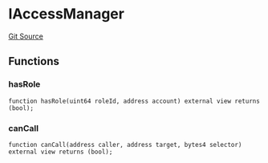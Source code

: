 # IAccessManager
[Git Source](https://github.com/capsign/protocol/blob/dfa6820124c5610a6bfa06329447dbae7c24bc0a/src/Diamonds/facets/access/AccessControlFacet.sol)


## Functions
### hasRole


```solidity
function hasRole(uint64 roleId, address account) external view returns (bool);
```

### canCall


```solidity
function canCall(address caller, address target, bytes4 selector) external view returns (bool);
```

